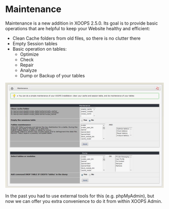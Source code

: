 # Maintenance

Maintenance is a new addition in XOOPS 2.5.0. Its goal is to provide basic operations that are helpful to keep your Website healthy and efficient:

* Clean Cache folders from old files, so there is no clutter there
* Empty Session tables
* Basic operation on tables:
  * Optimize
  * Check 
  * Repair
  * Analyze
  * Dump or Backup of your tables

![img\_87.jpg](../.gitbook/assets/img_87.jpg)

In the past you had to use external tools for this \(e.g. phpMyAdmin\), but now we can offer you extra convenience to do it from within XOOPS Admin.

